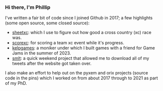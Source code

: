 ### Hi there, I'm Phillip

I've written a fair bit of code since I joined Github in 2017; a few highlights (some open source, some closed source):

- [sheetxc](https://sheetxc.vercel.app/): which I use to figure out how good a cross country (xc) race was.
- [scorexc](https://scorexc.vercel.app/): for scoring a team xc event while it's progress.
- [kelpgames](https://kelpgames.itch.io/): a moniker under which I built games with a friend for Game Jams in the summer of 2023.
- [smlt](https://github.com/pc494/smlt): a quick weekend project that allowed me to download all of my tweets after the website got taken over.

I also make an effort to help out on the pyxem and orix projects (source code in the pins) which I worked on from about 2017 through to 2021 as part of my PhD.
